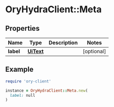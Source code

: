 # OryHydraClient::Meta

## Properties

| Name | Type | Description | Notes |
| ---- | ---- | ----------- | ----- |
| **label** | [**UiText**](UiText.md) |  | [optional] |

## Example

```ruby
require 'ory-client'

instance = OryHydraClient::Meta.new(
  label: null
)
```

